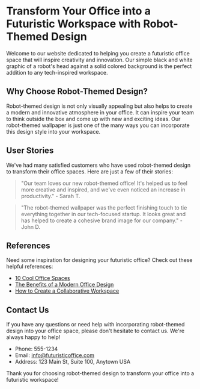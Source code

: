<!--font:Lobster-->

# Transform Your Office into a Futuristic Workspace with Robot-Themed Design

Welcome to our website dedicated to helping you create a futuristic office space that will inspire creativity and innovation. Our simple black and white graphic of a robot's head against a solid colored background is the perfect addition to any tech-inspired workspace.

## Why Choose Robot-Themed Design?

Robot-themed design is not only visually appealing but also helps to create a modern and innovative atmosphere in your office. It can inspire your team to think outside the box and come up with new and exciting ideas. Our robot-themed wallpaper is just one of the many ways you can incorporate this design style into your workspace.

## User Stories

We've had many satisfied customers who have used robot-themed design to transform their office spaces. Here are just a few of their stories:

> "Our team loves our new robot-themed office! It's helped us to feel more creative and inspired, and we've even noticed an increase in productivity." - Sarah T.

> "The robot-themed wallpaper was the perfect finishing touch to tie everything together in our tech-focused startup. It looks great and has helped to create a cohesive brand image for our company." - John D.

## References

Need some inspiration for designing your futuristic office? Check out these helpful references:

- [10 Cool Office Spaces](#)
- [The Benefits of a Modern Office Design](#)
- [How to Create a Collaborative Workspace](#)

## Contact Us

If you have any questions or need help with incorporating robot-themed design into your office space, please don't hesitate to contact us. We're always happy to help!

- Phone: 555-1234
- Email: info@futuristicoffice.com
- Address: 123 Main St, Suite 100, Anytown USA

Thank you for choosing robot-themed design to transform your office into a futuristic workspace!

<!--

Write me content for website with wallpaper which alt text is:

"A wallpaper with a simple black and white graphic of a robot's head, against a solid colored background."

The name/title of the page should not be 1:1 copy of the alt text but rather a real content of the website which is using this wallpaper.

- Use markdown format 
- Start with heading
- Heading should be short and concise
- The content should look like a real website 
- The website should not be about the wallpaper, wallpaper is just a related background
- Heading should be contain work "wallpaper" or "background"
- Include real sections like references, contact, user stories, etc. use things relevant to the page purpose.
- Feel free to use structure like headings, bullets, numbering, blockquotes, paragraphs, horizontal lines, etc.
- You can use formatting like bold or _italic_
- You can include UTF-8 emojis
- Links should be only #hash anchors (and you can refer to the document itself)
- Do not include images


---


# Robot-Themed Office Background Wallpaper

Welcome to our website dedicated to helping you create the perfect robot-themed office space! Our simple black and white graphic of a robot's head against a solid colored background wallpaper is the perfect addition to any tech-inspired workspace. 

## Why Choose Our Wallpaper?

Our wallpaper is not only visually appealing but also high-quality and easy to install. It's made with durable materials that will last for years, so you won't have to worry about replacing it anytime soon. Plus, its neutral color scheme makes it versatile enough to fit into any office design.

## User Stories

We've had many satisfied customers who have used our wallpaper to transform their office spaces. Here are just a few of their stories:

> "I love my new robot-themed office! The wallpaper was the perfect finishing touch to tie everything together." - Sarah T.

> "The wallpaper was super easy to install, and it looks great in my office. I've gotten so many compliments on it!" - John D.

## References

Need some inspiration for designing your robot-themed office? Check out these helpful references:

- [How to Create a Futuristic Office Space](#)
- [10 Cool Office Spaces](#)
- [Robots in the Workplace: How They're Changing Everything](#)

## Contact Us

If you have any questions or concerns about our wallpaper or need help with installation, please don't hesitate to contact us. We're always happy to help!

- Phone: 555-1234
- Email: info@robotoffice.com
- Address: 123 Main St, Suite 100, Anytown USA

Thank you for choosing our robot-themed office background wallpaper. We hope it brings a touch of futuristic fun to your workspace!


---


Heading should not include word "wallpaper". The website should not be about the wallpaper itself, wallpaper is just a related background, rewrite whole content.


---


# Transform Your Office into a Futuristic Workspace with Robot-Themed Design

Welcome to our website dedicated to helping you create a futuristic office space that will inspire creativity and innovation. Our simple black and white graphic of a robot's head against a solid colored background is the perfect addition to any tech-inspired workspace.

## Why Choose Robot-Themed Design?

Robot-themed design is not only visually appealing but also helps to create a modern and innovative atmosphere in your office. It can inspire your team to think outside the box and come up with new and exciting ideas. Our robot-themed wallpaper is just one of the many ways you can incorporate this design style into your workspace.

## User Stories

We've had many satisfied customers who have used robot-themed design to transform their office spaces. Here are just a few of their stories:

> "Our team loves our new robot-themed office! It's helped us to feel more creative and inspired, and we've even noticed an increase in productivity." - Sarah T.

> "The robot-themed wallpaper was the perfect finishing touch to tie everything together in our tech-focused startup. It looks great and has helped to create a cohesive brand image for our company." - John D.

## References

Need some inspiration for designing your futuristic office? Check out these helpful references:

- [10 Cool Office Spaces](#)
- [The Benefits of a Modern Office Design](#)
- [How to Create a Collaborative Workspace](#)

## Contact Us

If you have any questions or need help with incorporating robot-themed design into your office space, please don't hesitate to contact us. We're always happy to help!

- Phone: 555-1234
- Email: info@futuristicoffice.com
- Address: 123 Main St, Suite 100, Anytown USA

Thank you for choosing robot-themed design to transform your office into a futuristic workspace!

-->
